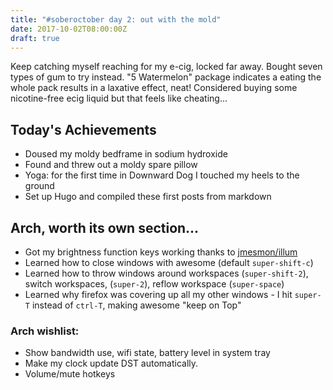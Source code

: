 ```yaml
---
title: "#soberoctober day 2: out with the mold"
date: 2017-10-02T08:00:00Z
draft: true
---
```



Keep catching myself reaching for my e-cig, locked far away. Bought seven types of gum to try instead. "5 Watermelon" package indicates a
eating the whole pack results in a laxative effect, neat! Considered buying some nicotine-free ecig liquid but that feels like cheating...

## Today's Achievements
* Doused my moldy bedframe in sodium hydroxide 
* Found and threw out a moldy spare pillow
* Yoga: for the first time in Downward Dog I touched my heels to the ground 
* Set up Hugo and compiled these first posts from markdown

## Arch, worth its own section...
* Got my brightness function keys working thanks to [jmesmon/illum](https://github.com/jmesmon/illum)
* Learned how to close windows with awesome (default `super-shift-c`)
* Learned how to throw windows around workspaces (`super-shift-2`), switch workspaces, (`super-2`), reflow workspace (`super-space`)
* Learned why firefox was covering up all my other windows - I hit `super-T` instead of `ctrl-T`, making awesome "keep on Top"

### Arch wishlist:
* Show bandwidth use, wifi state, battery level in system tray
* Make my clock update DST automatically.
* Volume/mute hotkeys
